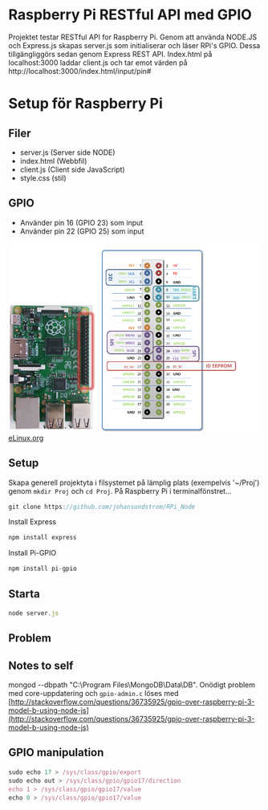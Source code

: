 # Raspberry Pi RESTful API med GPIO
Projektet testar RESTful API for Raspberry Pi. Genom att använda NODE.JS och Express.js skapas server.js som initialiserar och läser RPi's GPIO. Dessa tillgängliggörs sedan genom Express REST API. Index.html på localhost:3000 laddar client.js och tar emot värden på http://localhost:3000/index.html/input/pin#

# Setup för Raspberry Pi

## Filer
* server.js (Server side NODE)
* index.html (Webbfil)
* client.js (Client side JavaScript)
* style.css (stil)

## GPIO
* Använder pin 16 (GPIO 23) som input
* Använder pin 22 (GPIO 25) som input

![GPIO](images/GPIO2.png)
[eLinux.org](http://elinux.org/RPi_Low-level_peripherals)

## Setup
Skapa generell projektyta i filsystemet på lämplig plats (exempelvis '~/Proj') genom ```mkdir Proj``` och ```cd Proj```. På Raspberry Pi i terminalfönstret...
```javascript
git clone https://github.com/johansundstrom/RPi_Node
```
Install Express
```javascript
npm install express
```
Install Pi-GPIO
```javascript
npm install pi-gpio
```

## Starta
```javascript
node server.js
```
## Problem

## Notes to self
mongod --dbpath "C:\Program Files\MongoDB\Data\DB". Onödigt problem med core-uppdatering och ```gpio-admin.c``` löses med [http://stackoverflow.com/questions/36735925/gpio-over-raspberry-pi-3-model-b-using-node-js](http://stackoverflow.com/questions/36735925/gpio-over-raspberry-pi-3-model-b-using-node-js)

## GPIO manipulation
```javascript
sudo echo 17 > /sys/class/gpio/export
sudo echo out > /sys/class/gpio/gpio17/direction
echo 1 > /sys/class/gpio/gpio17/value
echo 0 > /sys/class/gpio/gpio17/value
```
